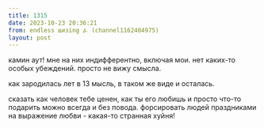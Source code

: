 ```yaml
---
title: 1315
date: 2023-10-23 20:36:21
from: endless шизing ⍼ (channel1162404975)
layout: post
---
```


камин аут! мне на них индифферентно, включая мои. нет каких-то особых убеждений. просто не вижу смысла.

как зародилась лет в 13 мысль, в таком же виде и осталась.

сказать как человек тебе ценен, как ты его любишь и просто что-то подарить можно всегда и без повода. форсировать людей праздниками на выражение любви - какая-то странная хуйня!
